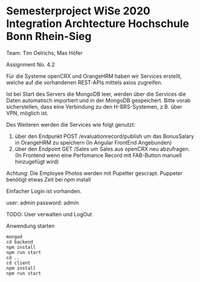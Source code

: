 # Semesterproject WiSe 2020 Integration Archtecture Hochschule Bonn Rhein-Sieg

Team: Tim Oelrichs, Max Höfer

Assignment No. 4.2

Für die Systeme openCRX und OrangeHRM haben wir Services erstellt, welche auf die vorhandenen REST-APIs mittels axios zugreifen.

Ist bei Start des Servers die MongoDB leer, werden über die Services die Daten automatisch importiert und in der MongoDB gespeichert. Bitte vorab sicherstellen, dass eine Verbindung zu den H-BRS-Systemen, z.B. über VPN, möglich ist.

Des Weiteren werden die Services wie folgt genutzt:

1.  über den Endpunkt POST /evaluationrecord/publish um das BonusSalary in OrangeHRM zu speichern (In Angular FrontEnd Angebunden)
2.  über den Endpoint GET /Sales um Sales aus openCRX neu abzufragen. (In Frontend wenn eine Perfomance Record mit FAB-Button manuell hinzugefügt wird)

Achtung: Die Employee Photos werden mit Pupetter gescrapt. Puppeter benötigt etwas Zeit bei npm install

Einfacher Login ist vorhanden.

user: admin
password: admin

TODO: User verwalten und LogOut

Anwendung starten

```console
mongod
cd backend
npm install
npm run start
cd ..
cd client
npm install
npm run start
```
